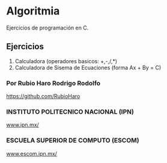 # Algoritmia
Ejercicios de programación en C. 

## Ejercicios
1. Calculadora (operadores basicos: +,-,/,*)
1. Calculadora de Sisema de Ecuaciones (forma Ax + By = C)
 
### Por Rubio Haro Rodrigo Rodolfo
https://github.com/RubioHaro
### INSTITUTO POLITECNICO NACIONAL (IPN)
www.ipn.mx/
### ESCUELA SUPERIOR DE COMPUTO (ESCOM)
www.escom.ipn.mx/
